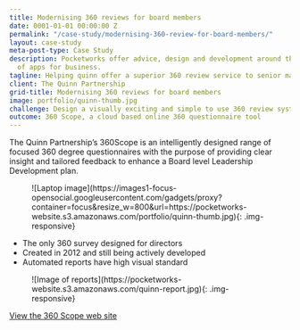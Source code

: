```yaml
---
title: Modernising 360 reviews for board members
date: 0001-01-01 00:00:00 Z
permalink: "/case-study/modernising-360-review-for-board-members/"
layout: case-study
meta-post-type: Case Study
description: Pocketworks offer advice, design and development around the implementation
  of apps for business.
tagline: Helping quinn offer a superior 360 review service to senior management
client: The Quinn Partnership
grid-title: Modernising 360 reviews for board members
image: portfolio/quinn-thumb.jpg
challenge: Design a visually exciting and simple to use 360 review system
outcome: 360 Scope, a cloud based online 360 questionnaire tool
---
```


The Quinn Partnership’s 360Scope is an intelligently designed range of focused 360 degree questionnaires with the purpose of providing clear insight and tailored feedback to enhance a Board level Leadership Development plan.

<figure markdown="1">
![Laptop image](https://images1-focus-opensocial.googleusercontent.com/gadgets/proxy?container=focus&resize_w=800&url=https://pocketworks-website.s3.amazonaws.com/portfolio/quinn-thumb.jpg){: .img-responsive}
</figure>

- The only 360 survey designed for directors</li>
- Created in 2012 and still being actively developed</li>
- Automated reports have high visual standard</li>

<figure markdown="1">
![Image of reports](https://pocketworks-website.s3.amazonaws.com/quinn-report.jpg){: .img-responsive}
</figure>

[View the 360 Scope web site](http://360scope.co.uk)
